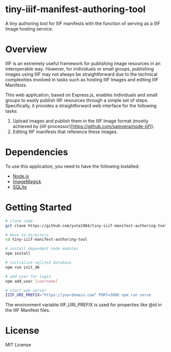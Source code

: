 # tiny-iiif-manifest-authoring-tool
A tiny authoring tool for IIIF manifests with the function of serving as a IIIF Image hosting service.

# Overview
IIIF is an extremely useful framework for publishing image resources in an interoperable way. However, for individuals or small groups, publishing images using IIIF may not always be straightforward due to the technical complexities involved in tasks such as hosting IIIF Images and editing IIIF Manifests.

This web application, based on Express.js, enables individuals and small groups to easily publish IIIF resources through a simple set of steps. Specifically, it provides a straightforward web interface for the following tasks:

1. Upload images and publish them in the IIIF Image format (mostly achieved by (iiif-processor)[https://github.com/samvera/node-iiif]).
2. Editing IIIF manifests that reference these images.

# Dependencies
To use this application, you need to have the following installed:
- [Node.js](https://nodejs.org/)
- [ImageMagick](https://imagemagick.org/index.php)
- [SQLite](https://www.sqlite.org/index.html)

# Getting Started
```bash
# clone code
git clone https://github.com/yuta1984/tiny-iiif-manifest-authoring-tool

# move to directory
cd tiny-iiif-manifest-authoring-tool

# install dependent node modules
npm install

# initialize sqlite3 database
npm run init_db

# add user for login 
npm add_user [username]

# start web server
IIIF_URI_PREFIX="https://yourdomain.com” PORT=3000 npm run serve
```
The environment variable IIIF_URI_PREFIX is used for properties like @id in the IIIF Manifest files.

# License
MIT License
